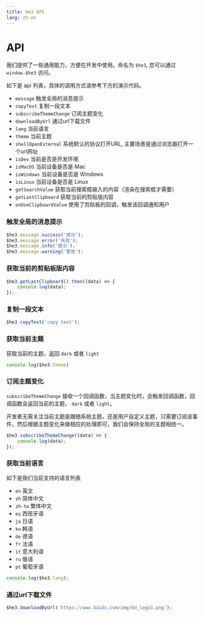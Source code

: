 ```yaml
---
title: He3 API
lang: zh-en
---
```

# API

我们提供了一些通用能力，方便在开发中使用。命名为 `$he3`, 您可以通过 `window.$he3` 访问。

如下是 api 列表，具体的调用方式请参考下方的演示代码。

* `message` 触发全局的消息提示
* `copyText` 复制一段文本
* `subscribeThemeChange` 订阅主题变化
* `downloadByUrl` 通过url下载文件
* `lang` 当前语言
* `theme` 当前主题
* `shellOpenExternal` 系统默认的协议打开URL, 主要场景是通过浏览器打开一个url网址
* `isDev` 当前是否是开发环境
* `isMacOS` 当前设备是否是 Mac
* `isWindows` 当前设备是否是 Windows
* `isLinux` 当前设备是否是 Linux
* `getSearchValue` 获取当前搜索框输入的内容（渲染在搜索框才需要）
* `getLastClipboard` 获取当前的剪贴版内容
* `onUseClipboardValue` 使用了剪贴板的回调，触发该回调通知用户

### 触发全局的消息提示

```js
$he3.message.success('成功');
$he3.message.error('失败');
$he3.message.info('提示');
$he3.message.warning('警告');
```

### 获取当前的剪贴板版内容

```js
$he3.getLastClipboard().then((data) => {
    console.log(data);
});
```

### 复制一段文本

```js
$he3.copyText('copy text');
```

### 获取当前主题

获取当前的主题，返回 `dark` 或者 `light`

```js
console.log($he3.theme)
```

### 订阅主题变化

`subscribeThemeChange` 接收一个回调函数，当主题变化时，会触发回调函数，回调函数会返回当前的主题， `dark` 或者 `light`。

开发者无需关注当前主题是跟随系统主题，还是用户自定义主题，只需要订阅该事件，然后根据主题变化来做相应的处理即可，我们会保持全局的主题相统一。

```js
$he3.subscribeThemeChange((data) => {
    console.log(data);
});
```

### 获取当前语言

如下是我们当前支持的语言列表

* `en` 英文
* `zh` 简体中文
* `zh-tw` 繁体中文
* `es` 西班牙语
* `ja` 日语
* `ko` 韩语
* `de` 德语
* `fr` 法语
* `it` 意大利语
* `ru` 俄语
* `pt` 葡萄牙语

```js
console.log($he3.lang);
```

### 通过url下载文件

```js
$he3.downloadByUrl('https://www.baidu.com/img/bd_logo1.png');
```
